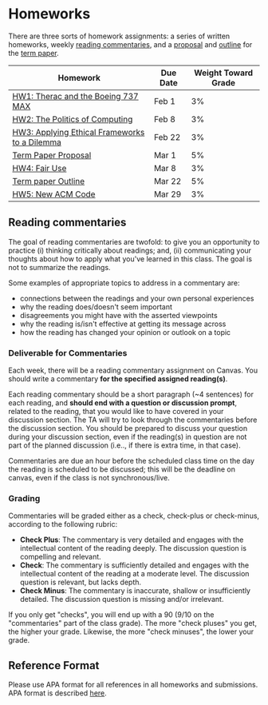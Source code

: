 # Homeworks

There are three sorts of homework assignments: a series of written homeworks, weekly [reading commentaries](#reading-commentaries), and a [proposal](paper-proposal) and [outline](paper-outline) for the [term paper](#term-paper).

|Homework|Due Date|Weight Toward Grade|
|----|----|----|
|[HW1: Therac and the Boeing 737 MAX](hw1)|Feb 1|3%|
|[HW2: The Politics of Computing](hw2)|Feb 8|3%|
|[HW3: Applying Ethical Frameworks to a Dilemma](hw3)|Feb 22|3%|
|[Term Paper Proposal](paper-proposal)|Mar 1|5%|
|[HW4: Fair Use](hw4)|Mar 8|3%|
|[Term paper Outline](paper-outline)|Mar 22|5%|
|[HW5: New ACM Code](hw5)|Mar 29|3%|

## Reading commentaries
The goal of reading commentaries are twofold: to give you an opportunity to practice (i) thinking critically about readings; and, (ii) communicating your thoughts about how to apply what you've learned in this class. The goal is not to summarize the readings.

Some examples of appropriate topics to address in a commentary are:
- connections between the readings and your own personal experiences
- why the reading does/doesn't seem important
- disagreements you might have with the asserted viewpoints
- why the reading is/isn't effective at getting its message across
- how the reading has changed your opinion or outlook on a topic

### Deliverable for Commentaries
Each week, there will be a reading commentary assignment on Canvas. You should write a commentary **for the specified assigned reading(s)**.

Each reading commentary should be a short paragraph (~4 sentences) for each reading, and **should end with a question or discussion prompt**, related to the reading, that you would like to have covered in your discussion section.  The TA will try to look through the commentaries before the discussion section.  You should be prepared to discuss your question during your discussion section, even if the reading(s) in question are not part of the planned discussion (i.e.., if there is extra time, in that case).

Commentaries are due an hour before the scheduled class time on the day the reading is scheduled to be discussed; this will be the deadline on canvas, even if the class is not synchronous/live.

### Grading
Commentaries will be graded either as a check, check-plus or check-minus, according to the following rubric:
- **Check Plus**: The commentary is very detailed and engages with the intellectual content of the reading deeply. The discussion question is compelling and relevant.
- **Check**: The commentary is sufficiently detailed and engages with the intellectual content of the reading at a moderate level. The discussion question is relevant, but lacks depth.
- **Check Minus**: The commentary is inaccurate, shallow or insufficiently detailed. The discussion question is missing and/or irrelevant.

If you only get "checks", you will end up with a 90 (9/10 on the "commentaries" part of the class grade). The more "check pluses" you get, the higher your grade. Likewise, the more "check minuses", the lower your grade.

## Reference Format 

Please use APA format for all references in all homeworks and submissions. APA format is described [here](http://www.apastyle.org/).